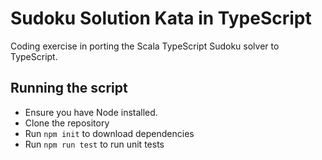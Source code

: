 # Sudoku Solution Kata in TypeScript

Coding exercise in porting the Scala TypeScript Sudoku solver to TypeScript.

## Running the script
- Ensure you have Node installed.
- Clone the repository
- Run `npm init` to download dependencies
- Run `npm run test` to run unit tests
